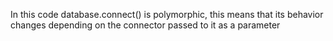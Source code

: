 
In this code database.connect() is polymorphic, this means that its behavior changes depending on the connector passed to it as a parameter
